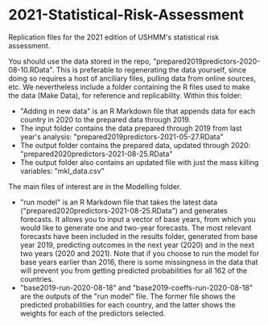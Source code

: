 # 2021-Statistical-Risk-Assessment

Replication files for the 2021 edition of USHMM's statistical risk assessment. 

You should use the data stored in the repo, "prepared2019predictors-2020-08-10.RData". This is preferable to regenerating the data yourself, since doing so requires a host of anciliary files, pulling data from online sources, etc. We nevertheless include a folder containing the R files used to make the data (Make Data), for reference and replicability. Within this folder:

- "Adding in new data" is an R Markdown file that appends data for each country in 2020 to the prepared data through 2019.
- The input folder contains the data prepared through 2019 from last year's analysis: "prepared2019predictors-2021-05-27.RData"
- The output folder contains the prepared data, updated through 2020: "prepared2020predictors-2021-08-25.RData"
- The output folder also contains an updated file with just the mass killing variables: "mkl_data.csv"

The main files of interest are in the Modelling folder. 

- "run model" is an R Markdown file that takes the latest data ("prepared2020predictors-2021-08-25.RData") and generates forecasts. It allows you to input a vector of base years, from which you would like to generate one and two-year forecasts. The most relevant forecasts have been included in the results folder, generated from base year 2019, predicting outcomes in the next year (2020) and in the next two years (2020 and 2021). Note that if you choose to run the model for base years earlier than 2016, there is some missingness in the data that will prevent you from getting predicted probabilities for all 162 of the countries.
- "base2019-run-2020-08-18" and "base2019-coeffs-run-2020-08-18" are the outputs of the "run model" file. The former file shows the predicted probabilities for each country, and the latter shows the weights for each of the predictors selected. 

